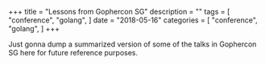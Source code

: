 +++
title = "Lessons from Gophercon SG"
description = ""
tags = [
    "conference",
    "golang",
]
date = "2018-05-16"
categories = [
    "conference",
    "golang",
]
+++

Just gonna dump a summarized version of some of the talks in Gophercon SG here for future reference purposes.